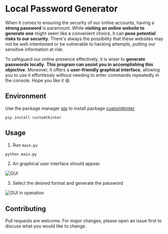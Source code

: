 # Local Password Generator
When it comes to ensuring the security of our online accounts, having a **strong password** is paramount. While **visiting an online website to  generate one** might seem like a convenient choice,  it can **pose potential risks to our security**. There's always the possibility that these websites may not be well-intentioned or be vulnerable to hacking attempts, putting our sensitive information at risk.

To safeguard our online presence effectively, it is wiser to **generate passwords locally**. **This program can assist you in accomplishing this objective**. Moreover, it offers a **user-friendly graphical interface**, allowing you to use it effortlessly without needing to enter commands repeatedly in the console. Hope you like it :smiley: 


## Environment 

Use the package manager [pip](https://pip.pypa.io/en/stable/) to install package
[customtkinter](https://customtkinter.tomschimansky.com/)
```bash!
pip install customtkinter
```

## Usage

1. Run `main.py`
```bash
python main.py
```
2. An graphical user interface should appear. 

![GUI](https://hackmd.io/_uploads/rJgfahvq2.png)


3. Select the desired format and generate the password

![GUI in operation](https://hackmd.io/_uploads/r199Rnwqh.png)



## Contributing

Pull requests are welcome. For major changes, please open an issue first to discuss what you would like to change.
